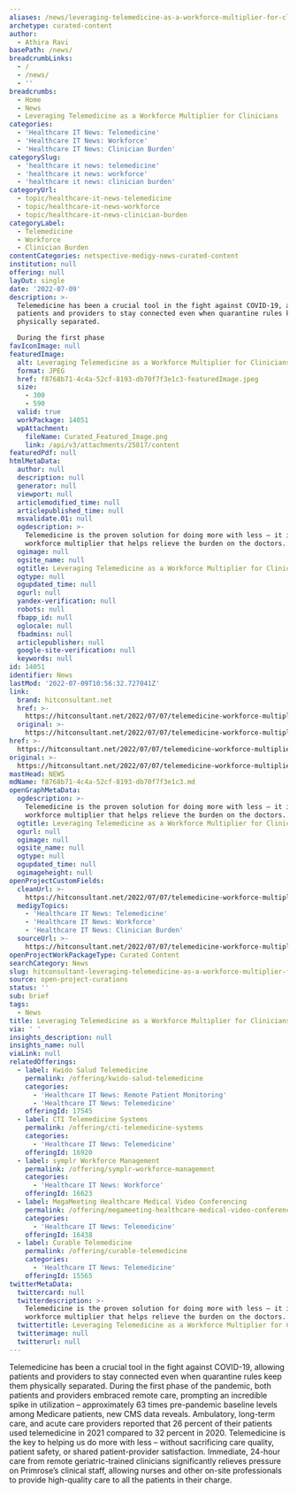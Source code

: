```yaml
---
aliases: /news/leveraging-telemedicine-as-a-workforce-multiplier-for-clinicians
archetype: curated-content
author:
  - Athira Ravi
basePath: /news/
breadcrumbLinks:
  - /
  - /news/
  - ''
breadcrumbs:
  - Home
  - News
  - Leveraging Telemedicine as a Workforce Multiplier for Clinicians
categories:
  - 'Healthcare IT News: Telemedicine'
  - 'Healthcare IT News: Workforce'
  - 'Healthcare IT News: Clinician Burden'
categorySlug:
  - 'healthcare it news: telemedicine'
  - 'healthcare it news: workforce'
  - 'healthcare it news: clinician burden'
categoryUrl:
  - topic/healthcare-it-news-telemedicine
  - topic/healthcare-it-news-workforce
  - topic/healthcare-it-news-clinician-burden
categoryLabel:
  - Telemedicine
  - Workforce
  - Clinician Burden
contentCategories: netspective-medigy-news-curated-content
institution: null
offering: null
layOut: single
date: '2022-07-09'
description: >-
  Telemedicine has been a crucial tool in the fight against COVID-19, allowing
  patients and providers to stay connected even when quarantine rules keep them
  physically separated.

  During the first phase 
favIconImage: null
featuredImage:
  alt: Leveraging Telemedicine as a Workforce Multiplier for Clinicians
  format: JPEG
  href: f8768b71-4c4a-52cf-8193-db70f7f3e1c3-featuredImage.jpeg
  size:
    - 300
    - 590
  valid: true
  workPackage: 14051
  wpAttachment:
    fileName: Curated_Featured_Image.png
    link: /api/v3/attachments/25817/content
featuredPdf: null
htmlMetaData:
  author: null
  description: null
  generator: null
  viewport: null
  articlemodified_time: null
  articlepublished_time: null
  msvalidate.01: null
  ogdescription: >-
    Telemedicine is the proven solution for doing more with less – it is a
    workforce multiplier that helps relieve the burden on the doctors....
  ogimage: null
  ogsite_name: null
  ogtitle: Leveraging Telemedicine as a Workforce Multiplier for Clinicians
  ogtype: null
  ogupdated_time: null
  ogurl: null
  yandex-verification: null
  robots: null
  fbapp_id: null
  oglocale: null
  fbadmins: null
  articlepublisher: null
  google-site-verification: null
  keywords: null
id: 14051
identifier: News
lastMod: '2022-07-09T10:56:32.727041Z'
link:
  brand: hitconsultant.net
  href: >-
    https://hitconsultant.net/2022/07/07/telemedicine-workforce-multiplier-medical-staff/
  original: >-
    https://hitconsultant.net/2022/07/07/telemedicine-workforce-multiplier-medical-staff/
href: >-
  https://hitconsultant.net/2022/07/07/telemedicine-workforce-multiplier-medical-staff/
original: >-
  https://hitconsultant.net/2022/07/07/telemedicine-workforce-multiplier-medical-staff/
mastHead: NEWS
mdName: f8768b71-4c4a-52cf-8193-db70f7f3e1c3.md
openGraphMetaData:
  ogdescription: >-
    Telemedicine is the proven solution for doing more with less – it is a
    workforce multiplier that helps relieve the burden on the doctors....
  ogtitle: Leveraging Telemedicine as a Workforce Multiplier for Clinicians
  ogurl: null
  ogimage: null
  ogsite_name: null
  ogtype: null
  ogupdated_time: null
  ogimageheight: null
openProjectCustomFields:
  cleanUrl: >-
    https://hitconsultant.net/2022/07/07/telemedicine-workforce-multiplier-medical-staff/
  medigyTopics:
    - 'Healthcare IT News: Telemedicine'
    - 'Healthcare IT News: Workforce'
    - 'Healthcare IT News: Clinician Burden'
  sourceUrl: >-
    https://hitconsultant.net/2022/07/07/telemedicine-workforce-multiplier-medical-staff/
openProjectWorkPackageType: Curated Content
searchCategory: News
slug: hitconsultant-leveraging-telemedicine-as-a-workforce-multiplier-for-clinicians
source: open-project-curations
status: ''
sub: brief
tags:
  - News
title: Leveraging Telemedicine as a Workforce Multiplier for Clinicians
via: ' '
insights_description: null
insights_name: null
viaLink: null
relatedOfferings:
  - label: Kwido Salud Telemedicine
    permalink: /offering/kwido-salud-telemedicine
    categories:
      - 'Healthcare IT News: Remote Patient Monitoring'
      - 'Healthcare IT News: Telemedicine'
    offeringId: 17545
  - label: CTI Telemedicine Systems
    permalink: /offering/cti-telemedicine-systems
    categories:
      - 'Healthcare IT News: Telemedicine'
    offeringId: 16920
  - label: symplr Workforce Management
    permalink: /offering/symplr-workforce-management
    categories:
      - 'Healthcare IT News: Workforce'
    offeringId: 16623
  - label: MegaMeeting Healthcare Medical Video Conferencing
    permalink: /offering/megameeting-healthcare-medical-video-conferencing
    categories:
      - 'Healthcare IT News: Telemedicine'
    offeringId: 16438
  - label: Curable Telemedicine
    permalink: /offering/curable-telemedicine
    categories:
      - 'Healthcare IT News: Telemedicine'
    offeringId: 15565
twitterMetaData:
  twittercard: null
  twitterdescription: >-
    Telemedicine is the proven solution for doing more with less – it is a
    workforce multiplier that helps relieve the burden on the doctors....
  twittertitle: Leveraging Telemedicine as a Workforce Multiplier for Clinicians
  twitterimage: null
  twitterurl: null
---
```

<p>Telemedicine has been a crucial tool in the fight against COVID-19, allowing patients and providers to stay connected even when quarantine rules keep them physically separated.
During the first phase of the pandemic, both patients and providers embraced remote care, prompting an incredible spike in utilization – approximately 63 times pre-pandemic baseline levels among Medicare patients, new CMS data reveals.
Ambulatory, long-term care, and acute care providers reported that 26 percent of their patients used telemedicine in 2021 compared to 32 percent in 2020.
Telemedicine is the key to helping us do more with less – without sacrificing care quality, patient safety, or shared patient-provider satisfaction.
Immediate, 24-hour care from remote geriatric-trained clinicians significantly relieves pressure on Primrose’s clinical staff, allowing nurses and other on-site professionals to provide high-quality care to all the patients in their charge.</p>